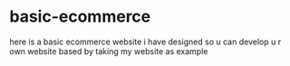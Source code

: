 # basic-ecommerce
here is a basic ecommerce website i have designed so u can develop u r own website based by taking my website as example
